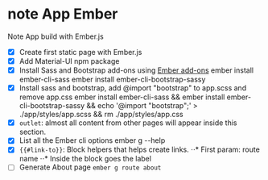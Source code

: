 # note App Ember
Note App build with Ember.js
- [x] Create first static page with Ember.js
- [x] Add Material-UI npm package
- [x] Install Sass and Bootstrap add-ons using [Ember add-ons](https://www.emberaddons.com/)
    ember install ember-cli-sass
    ember install ember-cli-bootstrap-sassy
- [x] Install sass and bootstrap, add @import "bootstrap" to app.scss and remove app.css
    ember install ember-cli-sass && ember install ember-cli-bootstrap-sassy && echo '@import "bootstrap";' > ./app/styles/app.scss && rm ./app/styles/app.css
- [x] `outlet`: almost all content from other pages will appear inside this section.
- [x] List all the Ember cli options
    ember g --help
- [x] `{{#link-to}}`: Block helpers that helps create links.
⋅⋅* First param: route name
⋅⋅* Inside the block goes the label
- [ ] Generate About page `ember g route about`